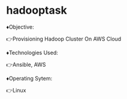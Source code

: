 # hadooptask
♦Objective:
 
 👉Provisioning Hadoop Cluster On AWS Cloud
 
♦Technologies Used: 

👉Ansible, AWS

♦Operating Sytem:

👉Linux
